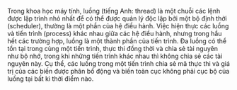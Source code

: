 Trong khoa học máy tính, luồng (tiếng Anh: thread) là một chuỗi các lệnh được lập trình nhỏ nhất để có thể được quản lý độc lập bởi một bộ định thời (scheduler), thường là một phần của hệ điều hành. Việc hiện thực các luồng và tiến trình (process) khác nhau giữa các hệ điều hành, nhưng trong hầu hết các trường hợp, luồng là một thành phần của tiến trình. Đa luồng có thể tồn tại trong cùng một tiến trình, thực thi đồng thời và chia sẻ tài nguyên như bộ nhớ, trong khi những tiến trình khác nhau thì không chia sẻ các tài nguyên này. Cụ thể, các luồng trong một tiến trình chia sẻ mã thực thi và giá trị của các biến được phân bổ động và biến toàn cục không phải cục bộ của luồng tại bất kì thời điểm nào.